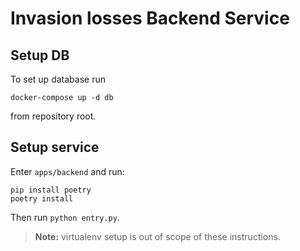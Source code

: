 # Invasion losses Backend Service

## Setup DB

To set up database run

`docker-compose up -d db`

from repository root.

## Setup service

Enter `apps/backend` and run:

```shell
pip install poetry
poetry install
```

Then run `python entry.py`. 

> **Note:** virtualenv setup is out of scope of these instructions.